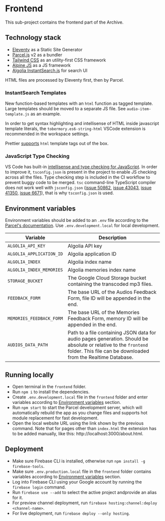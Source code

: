 # Frontend

This sub-project contains the frontend part of the Archive.

## Technology stack

- [Eleventy](https://www.11ty.dev/) as a Static Site Generator
- [Parcel.js](https://parceljs.org/) v2 as a bundler
- [Tailwind CSS](https://tailwindcss.com/) as an utility-first CSS framework
- [Alpine JS](https://github.com/alpinejs/alpine) as a JS framework
- [Algolia InstantSearch.js](https://www.algolia.com/doc/guides/building-search-ui/getting-started/js/) for search UI

HTML files are processed by Eleventy first, then by Parcel.

### InstantSearch Templates

New function-based templates with an `html` function as tagged template. Large templates should be moved to a separate JS file. See `audio-item-template.js` as an example.

In order to get syntax highlighting and intellisense of HTML inside javascript template literals, the `tobermory.es6-string-html` VSCode extension is recommended in the workspace settings.

Prettier [supports](https://prettier.io/blog/2018/11/07/1.15.0.html#html-template-literal-in-javascript) `html` template tags out of the box.

### JavaScript Type Checking

VS Code has built-in [intellisense and type checking for JavaScript](https://code.visualstudio.com/docs/nodejs/working-with-javascript). In order to improve it, `tsconfig.json` is present in the project to enable JS checking across all the files. Type checking step is included in the CI workflow to prevent buggy code to be merged. `tsc` command-line TypeScript compiler does not work well with `jsconfig.json` ([issue 50862](https://github.com/microsoft/TypeScript/issues/50862), [issue 43043](https://github.com/microsoft/TypeScript/issues/43043), [issue 41350](https://github.com/microsoft/TypeScript/issues/41350), [issue 6671](https://github.com/microsoft/TypeScript/issues/6671)), that is why `tsconfig.json` is used.

## Environment variables

Environment variables should be added to an `.env` file according to the [Parcel's documentation](https://parceljs.org/features/node-emulation/#.env-files). Use `.env.development.local` for local development.

| Variable                 | Description                                                                                                                                                                      |
| ------------------------ | -------------------------------------------------------------------------------------------------------------------------------------------------------------------------------- |
| `ALGOLIA_API_KEY`        | Algolia API key                                                                                                                                                                  |
| `ALGOLIA_APPLICATION_ID` | Algolia application ID                                                                                                                                                           |
| `ALGOLIA_INDEX`          | Algolia index name                                                                                                                                                               |
| `ALGOLIA_INDEX_MEMORIES` | Algolia memories index name                                                                                                                                                      |
| `STORAGE_BUCKET`         | The Google Cloud Storage bucket containing the transcoded mp3 files.                                                                                                             |
| `FEEDBACK_FORM`          | The base URL of the Audios Feedback Form, file ID will be appended in the end.                                                                                                   |
| `MEMORIES_FEEDBACK_FORM` | The base URL of the Memories Feedback Form, memory ID will be appended in the end.                                                                                               |
| `AUDIOS_DATA_PATH`       | Path to a file containing JSON data for audio pages generation. Should be absolute or relative to the `frontend` folder. This file can be downloaded from the Realtime Database. |

## Running locally

- Open terminal in the `frontend` folder.
- Run `npm i` to install the dependencies.
- Create `.env.development.local` file in the `frontend` folder and enter variables according to [Environment variables](#environment-variables) section.
- Run `npm start` to start the Parcel development server, which will automatically rebuild the app as you change files and supports hot module replacement for fast development.
- Open the local website URL using the link shown by the previous command. Note that for pages other than `index.html` the extension has to be added manually, like this: http://localhost:3000/about.html.

## Deployment

- Make sure Firebase CLI is installed, otherwise run `npm install -g firebase-tools`.
- Make sure `.env.production.local` file in the `frontend` folder contains variables according to [Environment variables](#environment-variables) section.
- Log into Firebase CLI using your Google account by running the `firebase login` command.
- Run `firebase use --add` to select the active project andprovide an alias for it.
- For preview channel deployment, run `firebase hosting:channel:deploy <channel-name>`.
- For live deployment, run `firebase deploy --only hosting`.
